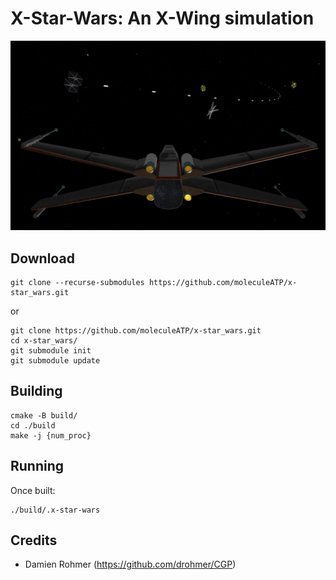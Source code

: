 # X-Star-Wars: An X-Wing simulation

![cover](assets/front_page.png)

## Download
```
git clone --recurse-submodules https://github.com/moleculeATP/x-star_wars.git
```

or 

```
git clone https://github.com/moleculeATP/x-star_wars.git
cd x-star_wars/
git submodule init
git submodule update
```

## Building
```
cmake -B build/
cd ./build
make -j {num_proc}
```

## Running
Once built:
```
./build/.x-star-wars
```

## Credits
- Damien Rohmer (https://github.com/drohmer/CGP)